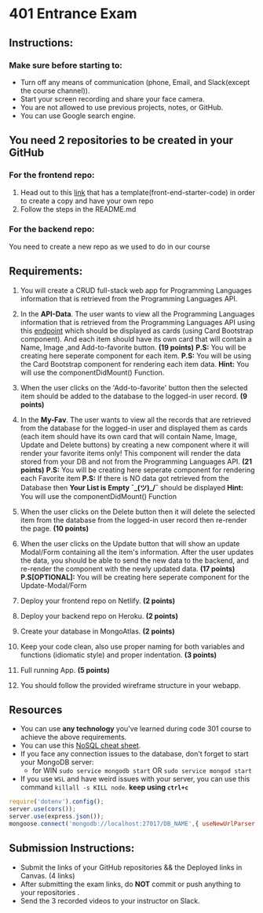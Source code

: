 # 401 Entrance Exam

## Instructions:

### Make sure before starting to:

- Turn off any means of communication (phone, Email, and Slack(except the course channel)).
- Start your screen recording and share your face camera.
- You are not allowed to use previous projects, notes, or GitHub.
- You can use Google search engine.

## You need 2 repositories to be created in your GitHub
### For the frontend repo: 
1. Head out to this [link](https://github.com/RazanAl-Quran/frontend-app-301) that has a template(front-end-starter-code) in order to create a copy and have your own repo
2. Follow the steps in the README.md
### For the backend repo: 
You need to create a new repo as we used to do in our course


## Requirements:

1. You will create a CRUD full-stack web app for Programming Languages information that is retrieved from the Programming Languages API.


2. In the **API-Data**. The user wants to view all the Programming Languages information that is retrieved from the Programming Languages API using this [endpoint](https://ltuc-asac-api.herokuapp.com/programmingLangData) which should be displayed as cards (using Card Bootstrap component). And each item should have its own card that will contain a Name, Image ,and Add-to-favorite button. **(19 points)**
**P.S:** You will be creating here seperate component for each item.
**P.S:** You will be using the Card Bootstrap component for rendering each item data.
**Hint:** You will use the componentDidMount() Function.


3. When the user clicks on the 'Add-to-favorite' button then the selected item should be added to the database to the logged-in user record.
**(9 points)**

4. In the **My-Fav**. The user wants to view all the records that are retrieved from the database for the logged-in user and displayed them as cards (each item should have its own card that will contain Name, Image, Update and Delete buttons) by creating a new component where it will render your favorite items only! This component will render the data stored from your DB and not from the Programming Languages API. **(21 points)**
**P.S:** You will be creating here seperate component for rendering each Favorite item
**P.S:** If there is NO data got retrieved from the Database then **Your List is Empty ¯\_(ツ)_/¯** should be displayed
**Hint:** You will use the componentDidMount() Function


5. When the user clicks on the Delete button then it will delete the selected item from the database from the logged-in user record then re-render the page.
**(10 points)**

6. When the user clicks on the Update button that will show an update Modal/Form containing all the item's information. After the user updates the data, you should be able to send the new data to the backend, and re-render the component with the newly updated data. **(17 points)**
**P.S[OPTIONAL]:** You will be creating here seperate component for the Update-Modal/Form

7. Deploy your frontend repo on Netlify. **(2 points)**

8. Deploy your backend repo on Heroku. **(2 points)**

9. Create your database in MongoAtlas. **(2 points)**

10. Keep your code clean, also use proper naming for both variables and functions (idiomatic style) and proper indentation. **(3 points)**

11. Full running App. **(5 points)**

12. You should follow the provided wireframe structure in your webapp.

## Resources

- You can use **any technology** you've learned during code 301 course to achieve the above requirements.
- You can use this [NoSQL cheat sheet](https://kb.objectrocket.com/mongo-db/the-mongoose-cheat-sheet-225).
- If you face any connection issues to the database, don't forget to start your MongoDB server:
  - for WIN `sudo service mongodb start` OR `sudo service mongod start`
- If you use `WSL` and have weird issues with your server, you can use this command `killall -s KILL node`. **keep using `ctrl+c`**

```Javascript
require('dotenv').config();
server.use(cors());
server.use(express.json());
mongoose.connect('mongodb://localhost:27017/DB_NAME',{ useNewUrlParser: true, useUnifiedTopology: true });
```

## Submission Instructions:

- Submit the links of your GitHub repositories && the Deployed links in Canvas. (4 links)
- After submitting the exam links, do **NOT** commit or push anything to your repositories .
- Send the 3 recorded videos to your instructor on Slack.